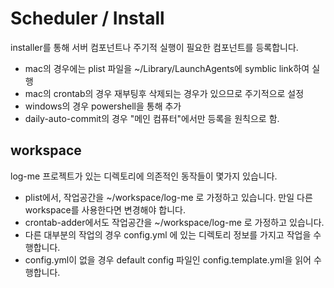# Scheduler / Install

installer를 통해 서버 컴포넌트나 주기적 실행이 필요한 컴포넌트를 등록합니다.

 * mac의 경우에는 plist 파일을 ~/Library/LaunchAgents에 symblic link하여 실행
 * mac의 crontab의 경우 재부팅후 삭제되는 경우가 있으므로 주기적으로 설정
 * windows의 경우 powershell을 통해 추가
 * daily-auto-commit의 경우 "메인 컴퓨터"에서만 등록을 원칙으로 함.
 
## workspace

log-me 프로젝트가 있는 디렉토리에 의존적인 동작들이 몇가지 있습니다.

 * plist에서, 작업공간을 ~/workspace/log-me 로 가정하고 있습니다. 만일 다른 workspace를 사용한다면 변경해야 합니다.
 * crontab-adder에서도 작업공간을 ~/workspace/log-me 로 가정하고 있습니다.
 * 다른 대부분의 작업의 경우 config.yml 에 있는 디렉토리 정보를 가지고 작업을 수행합니다.
 * config.yml이 없을 경우 default config 파일인 config.template.yml을 읽어 수행합니다.